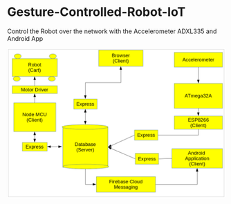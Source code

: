 # Gesture-Controlled-Robot-IoT
Control the Robot over the network with the Accelerometer ADXL335 and Android App


![alt text](https://github.com/samuelpio01/Gesture-Controlled-Robot-IoT/blob/master/block_diagram.png)
